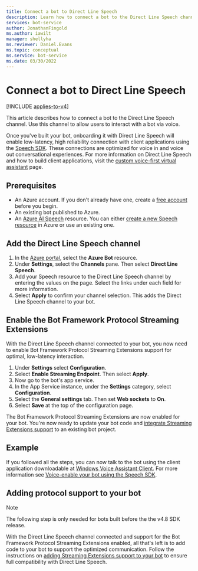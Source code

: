 ```yaml
---
title: Connect a bot to Direct Line Speech
description: Learn how to connect a bot to the Direct Line Speech channel for user's voice interaction with high reliability and low-latency.
services: bot-service
author: JonathanFingold
ms.author: iawilt
manager: shellyha
ms.reviewer: Daniel.Evans
ms.topic: conceptual
ms.service: bot-service
ms.date: 03/30/2022
---
```


# Connect a bot to Direct Line Speech

[!INCLUDE [applies-to-v4](includes/applies-to-v4-current.md)]

This article describes how to connect a bot to the Direct Line Speech channel. Use this channel to allow users to interact with a bot via voice.

Once you've built your bot, onboarding it with Direct Line Speech will enable low-latency, high reliability connection with client applications using the [Speech SDK](/azure/cognitive-services/speech-service/). These connections are optimized for voice in and voice out conversational experiences. For more information on Direct Line Speech and how to build client applications, visit the [custom voice-first virtual assistant](/azure/cognitive-services/Speech-Service/voice-assistants) page.

## Prerequisites

- An Azure account. If you don't already have one, create a [free account](https://azure.microsoft.com/free/?WT.mc_id=A261C142F) before you begin.
- An existing bot published to Azure.
- An [Azure AI Speech](/azure/cognitive-services/speech-service/index.yml) resource. You can either [create a new Speech resource](https://ms.portal.azure.com/#create/Microsoft.CognitiveServicesSpeechServices) in Azure or use an existing one.

## Add the Direct Line Speech channel

1. In the [Azure portal](https://portal.azure.com), select the **Azure Bot** resource.
1. Under **Settings**, select the **Channels** pane. Then select **Direct Line Speech**.
1. Add your Speech resource to the Direct Line Speech channel by entering the values on the page. Select the links under each field for more information.
1. Select **Apply** to confirm your channel selection. This adds the Direct Line Speech channel to your bot.

## Enable the Bot Framework Protocol Streaming Extensions

With the Direct Line Speech channel connected to your bot, you now need to enable Bot Framework Protocol Streaming Extensions support for optimal, low-latency interaction.

1. Under **Settings** select **Configuration**.
1. Select **Enable Streaming Endpoint**. Then select **Apply**.
1. Now go to the bot's app service.
1. In the App Service instance, under the **Settings** category, select **Configuration**.
1. Select the **General settings** tab. Then set **Web sockets** to **On**.
1. Select **Save** at the top of the configuration page.

The Bot Framework Protocol Streaming Extensions are now enabled for your bot. You're now ready to update your bot code and [integrate Streaming Extensions support](directline-speech-bot.md) to an existing bot project.

## Example

If you followed all the steps, you can now talk to the bot using the client application downloadable at [Windows Voice Assistant Client](https://github.com/Azure-Samples/Cognitive-Services-Voice-Assistant/blob/master/clients/csharp-wpf/README.md#windows-voice-assistant-client). For more information see [Voice-enable your bot using the Speech SDK](/azure/cognitive-services/speech-service/tutorial-voice-enable-your-bot-speech-sdk).

## Adding protocol support to your bot

> [!NOTE]
> The following step is only needed for bots built before the the v4.8 SDK release.

With the Direct Line Speech channel connected and support for the Bot Framework Protocol Streaming Extensions enabled, all that's left is to add code to your bot to support the optimized communication. Follow the instructions on [adding Streaming Extensions support to your bot](directline-speech-bot.md) to ensure full compatibility with Direct Line Speech.
